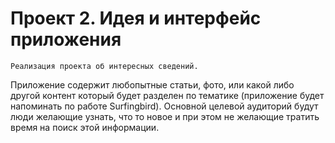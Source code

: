 Проект 2. Идея и интерфейс приложения
=============

	Реализация проекта об интересных сведений.
Приложение содержит любопытные статьи, фото, или какой либо другой контент который будет разделен по тематике (приложение будет напоминать по работе Surfingbird).
Основной целевой аудиторий будут люди желающие узнать, что то новое и при этом не желающие тратить время на поиск этой информации.